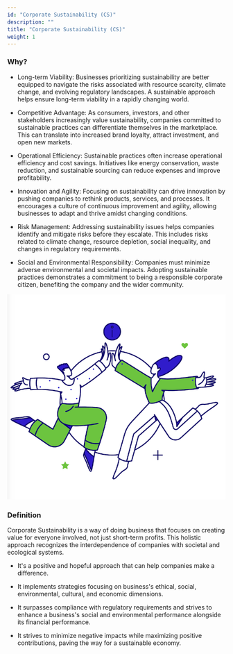 ```yaml
---
id: "Corporate Sustainability (CS)"
description: ""
title: "Corporate Sustainability (CS)"
weight: 1
---
```


### Why?

- Long-term Viability: Businesses prioritizing sustainability are better equipped to navigate the risks associated with resource scarcity, climate change, and evolving regulatory landscapes. A sustainable approach helps ensure long-term viability in a rapidly changing world.

- Competitive Advantage: As consumers, investors, and other stakeholders increasingly value sustainability, companies committed to sustainable practices can differentiate themselves in the marketplace. This can translate into increased brand loyalty, attract investment, and open new markets.

- Operational Efficiency: Sustainable practices often increase operational efficiency and cost savings. Initiatives like energy conservation, waste reduction, and sustainable sourcing can reduce expenses and improve profitability.

- Innovation and Agility: Focusing on sustainability can drive innovation by pushing companies to rethink products, services, and processes. It encourages a culture of continuous improvement and agility, allowing businesses to adapt and thrive amidst changing conditions.

- Risk Management: Addressing sustainability issues helps companies identify and mitigate risks before they escalate. This includes risks related to climate change, resource depletion, social inequality, and changes in regulatory requirements.

- Social and Environmental Responsibility: Companies must minimize adverse environmental and societal impacts. Adopting sustainable practices demonstrates a commitment to being a responsible corporate citizen, benefiting the company and the wider community. 

![sustainability](sec3-sub1-unit1-cs-1.png)

### Definition

Corporate Sustainability is a way of doing business that focuses on creating value for everyone involved, not just short-term profits. This holistic approach recognizes the interdependence of companies with societal and ecological systems.

- It's a positive and hopeful approach that can help companies make a difference.

- It implements strategies focusing on business's ethical, social, environmental, cultural, and economic dimensions.

- It surpasses compliance with regulatory requirements and strives to enhance a business's social and environmental performance alongside its financial performance.

- It strives to minimize negative impacts while maximizing positive contributions, paving the way for a sustainable economy.



